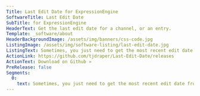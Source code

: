 ```yaml
---
Title: Last Edit Date for ExpressionEngine
SoftwareTitle: Last Edit Date
SubTitle: for ExpressionEngine
HeaderText: Get the last edit date for a channel, or an entry.
Template: _software/about
HeaderBackgroundImage: /assets/img/banners/css-code.jpg
ListingImage: /assets/img/software-listing/last-edit-date.jpg
ListingText: Sometimes, you just need to get the most recent edit date from a channel or group of channels, or maybe even a specific entry. Last Edit Date has you covered!
ActionLink: https://github.com/tjdraper/Last-Edit-Date/releases
ActionText: Download on Github »
PreRelease: false
Segments:
  0:
    text: Sometimes, you just need to get the most recent edit date from a channel or group of channels, or maybe even a specific entry. Last Edit Date has you covered!
---
```

